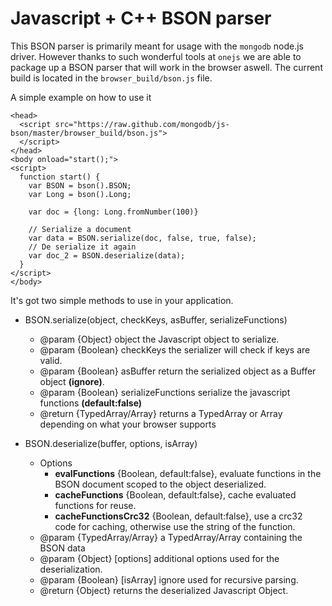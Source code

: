 Javascript + C++ BSON parser
============================

This BSON parser is primarily meant for usage with the `mongodb` node.js driver. However thanks to such wonderful tools at `onejs` we are able to package up a BSON parser that will work in the browser aswell. The current build is located in the `browser_build/bson.js` file.

A simple example on how to use it

    <head>
      <script src="https://raw.github.com/mongodb/js-bson/master/browser_build/bson.js">
      </script>
    </head>
    <body onload="start();">
    <script>
      function start() {
        var BSON = bson().BSON;
        var Long = bson().Long;

        var doc = {long: Long.fromNumber(100)}

        // Serialize a document
        var data = BSON.serialize(doc, false, true, false);
        // De serialize it again
        var doc_2 = BSON.deserialize(data);
      }
    </script>
    </body>

  It's got two simple methods to use in your application.

  * BSON.serialize(object, checkKeys, asBuffer, serializeFunctions)
     * @param {Object} object the Javascript object to serialize.
     * @param {Boolean} checkKeys the serializer will check if keys are valid.
     * @param {Boolean} asBuffer return the serialized object as a Buffer object **(ignore)**.
     * @param {Boolean} serializeFunctions serialize the javascript functions **(default:false)**
     * @return {TypedArray/Array} returns a TypedArray or Array depending on what your browser supports
 
  * BSON.deserialize(buffer, options, isArray)
     * Options
       * **evalFunctions** {Boolean, default:false}, evaluate functions in the BSON document scoped to the object deserialized.
       * **cacheFunctions** {Boolean, default:false}, cache evaluated functions for reuse.
       * **cacheFunctionsCrc32** {Boolean, default:false}, use a crc32 code for caching, otherwise use the string of the function.
     * @param {TypedArray/Array} a TypedArray/Array containing the BSON data
     * @param {Object} [options] additional options used for the deserialization.
     * @param {Boolean} [isArray] ignore used for recursive parsing.
     * @return {Object} returns the deserialized Javascript Object.
